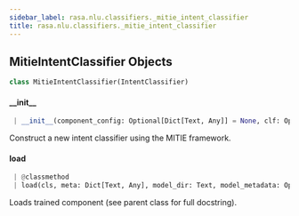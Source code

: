 ```yaml
---
sidebar_label: rasa.nlu.classifiers._mitie_intent_classifier
title: rasa.nlu.classifiers._mitie_intent_classifier
---
```

## MitieIntentClassifier Objects

```python
class MitieIntentClassifier(IntentClassifier)
```

#### \_\_init\_\_

```python
 | __init__(component_config: Optional[Dict[Text, Any]] = None, clf: Optional["mitie.text_categorizer"] = None) -> None
```

Construct a new intent classifier using the MITIE framework.

#### load

```python
 | @classmethod
 | load(cls, meta: Dict[Text, Any], model_dir: Text, model_metadata: Optional[Metadata] = None, cached_component: Optional["MitieIntentClassifier"] = None, **kwargs: Any, ,) -> "MitieIntentClassifier"
```

Loads trained component (see parent class for full docstring).

